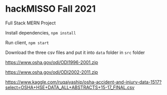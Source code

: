 # hackMISSO Fall 2021

Full Stack MERN Project

Install dependencies,
`npm install`

Run client, 
`npm start`

Download the three csv files and put it into `data` folder in `src` folder

https://www.osha.gov/odi/ODI1996-2001.zip

https://www.osha.gov/odi/ODI2002-2011.zip

https://www.kaggle.com/ruqaiyaship/osha-accident-and-injury-data-1517?select=OSHA+HSE+DATA_ALL+ABSTRACTS+15-17_FINAL.csv
